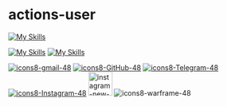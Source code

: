 # actions-user
[![My Skills](https://skillicons.dev/icons?i=github)](https://t.me/farfaraway10)

[![My Skills](https://skillicons.dev/icons?i=instagram)](https://skillicons.dev)   [![My Skills](https://skillicons.dev/icons?i=twitter)](https://skillicons.dev)



[![icons8-gmail-48](https://user-images.githubusercontent.com/74541595/179397245-37cdb849-4283-4f70-956c-f2e739e44401.png)](mailto:YeBeKhe@gmail.com)
[![icons8-GitHub-48](https://img.icons8.com/color/48/null/github.png)](https://gitlab.com/YeBeKhe)
[![icons8-Telegram-48](https://img.icons8.com/fluency/48/null/telegram-app.png)](https://t.me/YeBeKhe)
[![icons8-Instagram-48](https://img.icons8.com/color/48/instagram.png)](https://twitter.com/YeBeKhe)
<img width="48" height="48" src="https://img.icons8.com/color/48/instagram-new--v1.png" alt="instagram-new--v1"/>
![icons8-warframe-48](https://github.com/Diana-Lodge/actions-user/assets/135276904/3a2ad7c5-27f5-4a84-8a23-171e052390d7)
